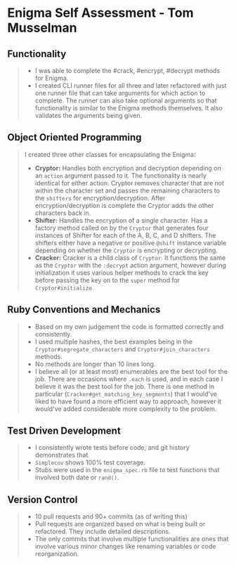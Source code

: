 # Enigma Self Assessment - Tom Musselman

## Functionality
> - I was able to complete the #crack, #encrypt, #decrypt methods for Enigma.
> - I created CLI runner files for all three and later refactored with just one runner file that can take arguments for which action to complete.
The runner can also take optional arguments so that functionality is similar to the Enigma methods themselves. It also validates the arguments being given.

## Object Oriented Programming
>I created three other classes for encapsulating the Enigma:
> - **Cryptor:** Handles both encryption and decryption depending on an `action` argument passed to it. The functionality is nearly identical for either action. Cryptor removes character that are not within the character set and passes the remaining characters to the `shifters` for encryption/decryption. After encryption/decryption is complete the Cryptor adds the other characters back in.
> - **Shifter:** Handles the encryption of a single character. Has a factory method called on by the `Cryptor` that generates four instances of Shifter for each of the A, B, C, and D shifters. The shifters either have a negative or positive `@shift` instance variable depending on whether the `Cryptor` is encrypting or decrypting.
> - **Cracker:** Cracker is a child class of `Cryptor`. It functions the same as the `Cryptor` with the `:decrypt` action argument, however during initialization it uses various helper methods to crack the key before passing the key on to the `super` method for `Cryptor#initialize` 

## Ruby Conventions and Mechanics
> - Based on my own judgement the code is formatted correctly and consistently. 
> - I used multiple hashes, the best examples being in the `Cryptor#segregate_characters` and `Cryptor#join_characters` methods. 
> - No methods are longer than 10 lines long.
> - I believe all (or at least most) enumerables are the best tool for the job. There are occasions where `.each` is used, and in each case I believe it was the best tool for the job. There is one method in particular (`Cracker#get_matching_key_segments`) that I would've liked to have found a more efficient way to approach, however it would've added considerable more complexity to the problem.

## Test Driven Development
> - I consistently wrote tests before code, and git history demonstrates that.
> - `Simplecov` shows 100% test coverage.
> - Stubs were used in the `enigma_spec.rb` file to test functions that involved both date or `rand()`.

## Version Control
> - 10 pull requests and 90+ commits (as of writing this)
> - Pull requests are organized based on what is being built or refactored. They include detailed descriptions.
> - The only commits that involve multiple functionalities are ones that involve various minor changes like renaming variables or code reorganization.



